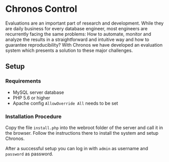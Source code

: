 # Chronos Control

Evaluations are an important part of research and development. While they are daily business for every database engineer, most engineers are recurrently facing the same problems: How to automate, monitor and analyze the results in a straightforward and intuitive way and how to guarantee reproducibility? With Chronos we have developed an evaluation system which presents a solution to these major challenges.


## Setup

### Requirements

* MySQL server database
* PHP 5.6 or higher
* Apache config `AllowOverride All` needs to be set

### Installation Procedure

Copy the file `install.php` into the webroot folder of the server and call it in the browser.
Follow the instructions there to install the system and setup Chronos.

After a successful setup you can log in with `admin` as username and `password` as password.